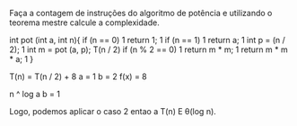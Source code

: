 Faça a contagem de instruções do algoritmo de potência e
utilizando o teorema mestre calcule a complexidade.

int pot (int a, int n){
    if (n == 0)               1
        return 1;             1
    if (n == 1)               1
        return a;             1
    int p = (n / 2);          1
    int m = pot (a, p);       T(n / 2)
    if (n % 2 == 0)           1
        return m * m;         1
    return m * m * a;         1
}

T(n) = T(n / 2) + 8
a = 1
b = 2
f(x) = 8

n ^ log a b = 1

Logo, podemos aplicar o caso 2
entao a T(n) E θ(log n).










